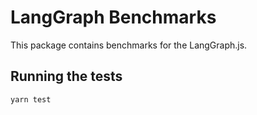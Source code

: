 # LangGraph Benchmarks

This package contains benchmarks for the LangGraph.js.

## Running the tests

```bash
yarn test
```
